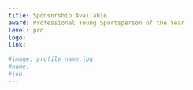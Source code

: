 ```yaml
---
title: Sponsorship Available
award: Professional Young Sportsperson of the Year
level: pro
logo:
link:

#image: profile_name.jpg
#name:
#job:
---
```

